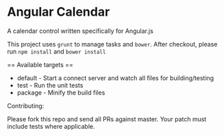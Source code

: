 Angular Calendar
================

A calendar control written specifically for Angular.js

This project uses `grunt` to manage tasks and `bower`. After checkout, please run `npm install` and `bower install`

== Available targets ==

* default - Start a connect server and watch all files for building/testing
* test - Run the unit tests
* package - Minify the build files

Contributing:

Please fork this repo and send all PRs against master. Your patch must include tests where applicable.